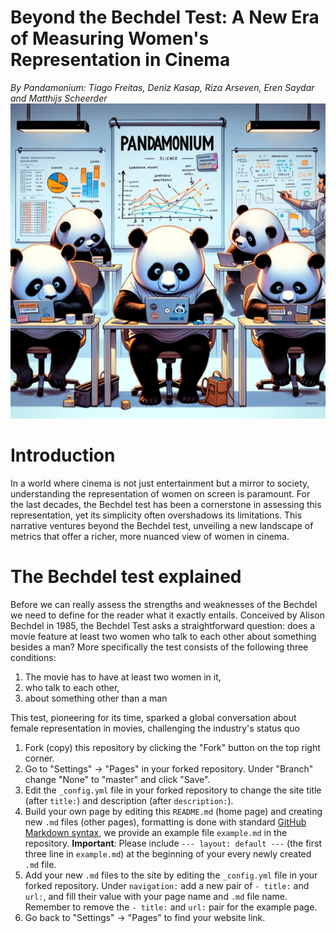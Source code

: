 # Beyond the Bechdel Test: A New Era of Measuring Women's Representation in Cinema
*By Pandamonium: Tiago Freitas, Deniz Kasap, Riza Arseven, Eren Saydar and Matthijs Scheerder*
![Alt Text](https://github.com/Matthijsscheerder/PandamoniumWebsite/raw/master/PandamoniumPanda.webp)


# Introduction
In a world where cinema is not just entertainment but a mirror to society, understanding the representation of women on screen is paramount. For the last decades, the Bechdel test has been a cornerstone in assessing this representation, yet its simplicity often overshadows its limitations. This narrative ventures beyond the Bechdel test, unveiling a new landscape of metrics that offer a richer, more nuanced view of women in cinema.

# The Bechdel test explained
Before we can really assess the strengths and weaknesses of the Bechdel we need to define for the reader what it exactly entails. Conceived by Alison Bechdel in 1985, the Bechdel Test asks a straightforward question: does a movie feature at least two women who talk to each other about something besides a man? More specifically the test consists of the following three conditions:

1. The movie has to have at least two women in it,
2. who talk to each other,
3. about something other than a man



This test, pioneering for its time, sparked a global conversation about female representation in movies, challenging the industry's status quo











































































1. Fork (copy) this repository by clicking the "Fork" button on the top right corner.
2. Go to "Settings" -> "Pages" in your forked repository. Under "Branch" change "None" to "master" and click "Save".
3. Edit the `_config.yml` file in your forked repository to change the site title (after `title:`) and description (after `description:`).
4. Build your own page by editing this `README.md` (home page) and creating new `.md` files (other pages), formatting is done with standard [GitHub Markdown syntax](https://docs.github.com/en/get-started/writing-on-github/getting-started-with-writing-and-formatting-on-github/basic-writing-and-formatting-syntax), we provide an example file `example.md` in the repository.
**Important**: Please include ```--- layout: default ---``` (the first three line in `example.md`) at the beginning of your every newly created `.md` file.
5. Add your new `.md` files to the site by editing the `_config.yml` file in your forked repository. Under `navigation:` add a new pair of `- title:` and `url:`, and fill their value with your page name and `.md` file name. Remember to remove the `- title:` and `url:` pair for the example page.
6. Go back to "Settings" -> "Pages" to find your website link.
